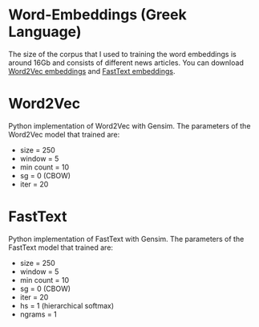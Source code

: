 # Word-Embeddings (Greek Language)
The size of the corpus that I used to training the word embeddings is around 16Gb and consists of different news articles. You can download [Word2Vec embeddings](https://drive.google.com/drive/folders/1lR3WAvRH3zFEb2RtWVfPgEOwgaTM4qqM?usp=sharing) and [FastText embeddings](https://drive.google.com/drive/folders/10hQrUQ7J6kZq4MiQ3oWx7KGl6yBmu8WY?usp=sharing). 

# Word2Vec
Python implementation of Word2Vec with Gensim. The parameters of the Word2Vec model that trained are:
* size = 250
* window = 5
* min count = 10
* sg = 0 (CBOW)
* iter = 20

# FastText
Python implementation of FastText with Gensim. The parameters of the FastText model that trained are:
* size = 250
* window = 5
* min count = 10
* sg = 0 (CBOW)
* iter = 20
* hs = 1 (hierarchical softmax)
* ngrams = 1

